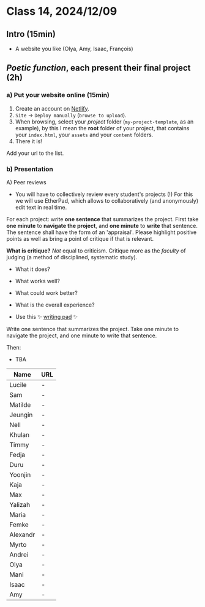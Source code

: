 # Class 14, 2024/12/09

## Intro (15min)

- A website you like (Olya, Amy, Isaac, François)

## *Poetic function*, each present their final project (2h)

### a) Put your website online (15min)

1) Create an account on [Netlify](https://app.netlify.com).
2) `Site` -> `Deploy manually` (`browse to upload`).
3) When browsing, select your *project* folder (`my-project-template`, as an example), by this I mean the **root** folder of your project, that contains your `index.html`, your `assets` and your `content` folders.
4) There it is!

Add your url to the list.

### b) Presentation

A) Peer reviews

- You will have to collectively review every student's projects (!) For this we will use EtherPad, which allows to collaboratively (and anonymously) edit text in real time. 

For each project: write **one sentence** that summarizes the project. First take **one minute** to **navigate the project**, and **one minute** to **write** that sentence. The sentence shall have the form of an 'appraisal'. Please highlight positive points as well as bring a point of critique if that is relevant.

**What is critique?** *Not* equal to criticism. Critique more as the *faculty* of judging (a method of disciplined, systematic study).

- What it does?
- What works well?
- What could work better?
- What is the overall experience?

- Use this ✨ [writing pad](https://pad.xpub.nl/p/Y1A_peer_reviews) ✨

Write one sentence that summarizes the project. Take one minute to navigate the project, and one minute to write that sentence.

Then:

- TBA

| Name | URL |
| -- | -------------- | 
| Lucile | - |
| Sam | - |
| Matilde | - |
| Jeungin | - |
| Nell | - |
| Khulan | - |
| Timmy | - |
| Fedja | - |
| Duru | - |
| Yoonjin | - |
| Kaja | - |
| Max | - |
| Yalizah | - |
| Maria | - |
| Femke | - |
| Alexandr | - |
| Myrto | - |
| Andrei | - |
| Olya | - |
| Mani | - |
| Isaac | - |
| Amy | - |
